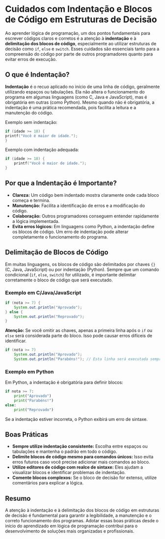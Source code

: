
# Cuidados com Indentação e Blocos de Código em Estruturas de Decisão

Ao aprender lógica de programação, um dos pontos fundamentais para escrever códigos claros e corretos é a atenção à **indentação** e à **delimitação dos blocos de código**, especialmente ao utilizar estruturas de decisão como `if`, `else` e `switch`. Esses cuidados são essenciais tanto para a compreensão do código por parte de outros programadores quanto para evitar erros de execução.

## O que é Indentação?

**Indentação** é o recuo aplicado no início de uma linha de código, geralmente utilizando espaços ou tabulações. Ela não altera o funcionamento do programa em algumas linguagens (como C, Java e JavaScript), mas é obrigatória em outras (como Python). Mesmo quando não é obrigatória, a indentação é uma prática recomendada, pois facilita a leitura e a manutenção do código.

Exemplo sem indentação:
```c
if (idade >= 18) {
printf("Você é maior de idade.");
}
```

Exemplo com indentação adequada:
```c
if (idade >= 18) {
    printf("Você é maior de idade.");
}
```

## Por que a Indentação é Importante?

- **Clareza:** Um código bem indentado mostra claramente onde cada bloco começa e termina.
- **Manutenção:** Facilita a identificação de erros e a modificação do código.
- **Colaboração:** Outros programadores conseguem entender rapidamente a lógica implementada.
- **Evita erros lógicos:** Em linguagens como Python, a indentação define os blocos de código. Um erro de indentação pode alterar completamente o funcionamento do programa.

## Delimitação de Blocos de Código

Em muitas linguagens, os blocos de código são delimitados por chaves `{}` (C, Java, JavaScript) ou por indentação (Python). Sempre que um comando condicional (`if`, `else`, `switch`) for utilizado, é importante delimitar corretamente o bloco de código que será executado.

### Exemplo em C/Java/JavaScript

```java
if (nota >= 7) {
    System.out.println("Aprovado");
} else {
    System.out.println("Reprovado");
}
```

**Atenção:** Se você omitir as chaves, apenas a primeira linha após o `if` ou `else` será considerada parte do bloco. Isso pode causar erros difíceis de identificar.

```java
if (nota >= 7)
    System.out.println("Aprovado");
    System.out.println("Parabéns!"); // Esta linha será executada sempre, não faz parte do if!
```

### Exemplo em Python

Em Python, a indentação é obrigatória para definir blocos:

```python
if nota >= 7:
    print("Aprovado")
    print("Parabéns!")
else:
    print("Reprovado")
```

Se a indentação estiver incorreta, o Python exibirá um erro de sintaxe.

## Boas Práticas

- **Sempre utilize indentação consistente:** Escolha entre espaços ou tabulações e mantenha o padrão em todo o código.
- **Delimite blocos de código mesmo para comandos únicos:** Isso evita erros futuros caso você precise adicionar mais comandos ao bloco.
- **Utilize editores de código com realce de sintaxe:** Eles ajudam a visualizar blocos e identificar problemas de indentação.
- **Comente blocos complexos:** Se o bloco de decisão for extenso, utilize comentários para explicar a lógica.

## Resumo

A atenção à indentação e à delimitação dos blocos de código em estruturas de decisão é fundamental para garantir a legibilidade, a manutenção e o correto funcionamento dos programas. Adotar essas boas práticas desde o início do aprendizado em lógica de programação contribui para o desenvolvimento de soluções mais organizadas e profissionais.
```
